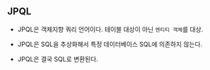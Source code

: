 ## JPQL


-   JPQL은 객체지향 쿼리 언어이다. 테이블 대상이 아닌 `엔티티 객체`를 대상.

-   JPQL은 SQL을 추상화해서 특정 데이터베이스 SQL에 의존하지 않는다.

-   JPQL은 결국 SQL로 변환된다.